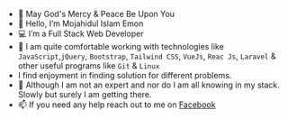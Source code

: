 - 💖 May God's Mercy & Peace Be Upon You
- 👋 Hello, I’m Mojahidul Islam Emon
- 💻 I’m a Full Stack Web Developer
- 🌱 I am quite comfortable working with technologies like `JavaScript`,`jQuery`, `Bootstrap`, `Tailwind CSS`, `VueJs`, `Reac Js`, `Laravel` &  other useful programs like `Git` & `Linux`
- I find enjoyment in finding solution for different problems.
- 💞️ Although I am not an expert and nor do I am all knowing in my stack. Slowly but surely I am getting there.
- 📫 If you need any help reach out to me on [Facebook](https://www.facebook.com/itsemon245/)

<!---
bdemon245/bdemon245 is a ✨ special ✨ repository because its `README.md` (this file) appears on your GitHub profile.
You can click the Preview link to take a look at your changes.
--->
